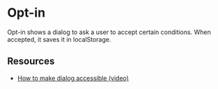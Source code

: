 # Opt-in

Opt-in shows a dialog to ask a user to accept certain conditions. When accepted, it saves it in localStorage.

## Resources

- [How to make dialog accessible (video)](https://egghead.io/lessons/html-5-accessible-modal-dialogs)
